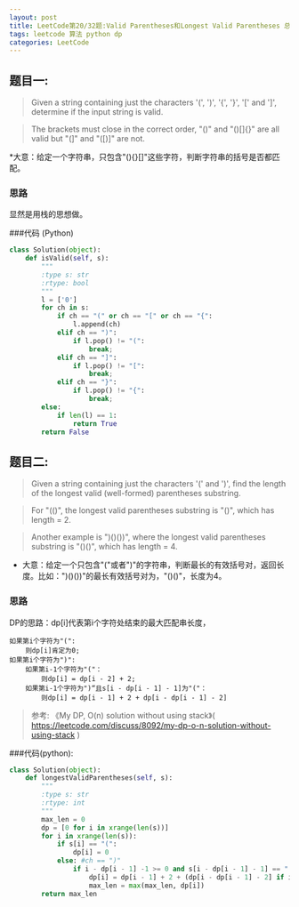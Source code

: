 ```yaml
---
layout: post
title: LeetCode第20/32题:Valid Parentheses和Longest Valid Parentheses 总结
tags: leetcode 算法 python dp 
categories: LeetCode
---
```



## 题目一:
>Given a string containing just the characters '(', ')', '{', '}', '[' and ']', determine if the input string is valid.

>The brackets must close in the correct order, "()" and "()[]{}" are all valid but "(]" and "([)]" are not.

*大意：给定一个字符串，只包含"(){}[]"这些字符，判断字符串的括号是否都匹配。

### 思路

显然是用栈的思想做。

###代码
(Python)
~~~python
class Solution(object):
    def isValid(self, s):
        """
        :type s: str
        :rtype: bool
        """
        l = ['0']
        for ch in s:
            if ch == "(" or ch == "[" or ch == "{":
                l.append(ch)
            elif ch == ")":
                if l.pop() != "(":
                    break;
            elif ch == "]":
                if l.pop() != "[":
                    break;
            elif ch == "}":
                if l.pop() != "{":
                    break;
        else:
            if len(l) == 1:
                return True
        return False
~~~

## 题目二:
>Given a string containing just the characters '(' and ')', find the length of the longest valid (well-formed) parentheses substring.

>For "(()", the longest valid parentheses substring is "()", which has length = 2.

>Another example is ")()())", where the longest valid parentheses substring is "()()", which has length = 4.

* 大意：给定一个只包含"("或者")"的字符串，判断最长的有效括号对，返回长度。比如：")()())"的最长有效括号对为，"()()"，长度为4。

### 思路
DP的思路：dp[i]代表第i个字符处结束的最大匹配串长度，
~~~
如果第i个字符为"(":
	则dp[i]肯定为0;
如果第i个字符为")":
	如果第i-1个字符为"("：
    	则dp[i] = dp[i - 2] + 2;
    如果第i-1个字符为")“且s[i - dp[i - 1] - 1]为"("：
    	则dp[i] = dp[i - 1] + 2 + dp[i - dp[i - 1] - 2]

~~~

> 参考:
> 《My DP, O(n) solution without using stack》( https://leetcode.com/discuss/8092/my-dp-o-n-solution-without-using-stack )


###代码(python):
~~~python
class Solution(object):
    def longestValidParentheses(self, s):
        """
        :type s: str
        :rtype: int
        """
        max_len = 0
        dp = [0 for i in xrange(len(s))]
        for i in xrange(len(s)):
            if s[i] == "(":
                dp[i] = 0
            else: #ch == ")"
                if i - dp[i - 1] -1 >= 0 and s[i - dp[i - 1] - 1] == "(":
                    dp[i] = dp[i - 1] + 2 + (dp[i - dp[i - 1] - 2] if i - dp[i - 1] - 2 >= 0 else 0)
                    max_len = max(max_len, dp[i])
        return max_len
~~~
